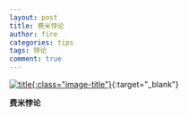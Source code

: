 ```yaml
---
layout: post
title: 费米悖论
author: fire
categories: tips 
tags: 悖论
comment: true
---
```


[![title](https://image.sideproject.cn/titlex/titlex_213.jpg){:class="image-title"}](https://image.sideproject.cn/titlex/titlex_213.jpg){:target="_blank"}

**费米悖论**
